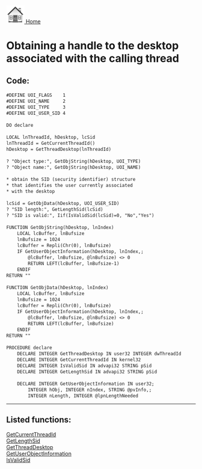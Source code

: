 [<img src="../images/home.png"> Home ](https://github.com/VFPX/Win32API)  

# Obtaining a handle to the desktop associated with the calling thread

## Code:
```foxpro  
#DEFINE UOI_FLAGS    1
#DEFINE UOI_NAME     2
#DEFINE UOI_TYPE     3
#DEFINE UOI_USER_SID 4

DO declare

LOCAL lnThreadId, hDesktop, lcSid
lnThreadId = GetCurrentThreadId()
hDesktop = GetThreadDesktop(lnThreadId)

? "Object type:", GetObjString(hDesktop, UOI_TYPE)
? "Object name:", GetObjString(hDesktop, UOI_NAME)

* obtain the SID (security identifier) structure
* that identifies the user currently associated
* with the desktop

lcSid = GetObjData(hDesktop, UOI_USER_SID)
? "SID length:", GetLengthSid(lcSid)
? "SID is valid:", Iif(IsValidSid(lcSid)=0, "No","Yes")

FUNCTION GetObjString(hDesktop, lnIndex)
	LOCAL lcBuffer, lnBufsize
	lnBufsize = 1024
	lcBuffer = Repli(Chr(0), lnBufsize)
	IF GetUserObjectInformation(hDesktop, lnIndex,;
		@lcBuffer, lnBufsize, @lnBufsize) <> 0
		RETURN LEFT(lcBuffer, lnBufsize-1)
	ENDIF
RETURN ""

FUNCTION GetObjData(hDesktop, lnIndex)
	LOCAL lcBuffer, lnBufsize
	lnBufsize = 1024
	lcBuffer = Repli(Chr(0), lnBufsize)
	IF GetUserObjectInformation(hDesktop, lnIndex,;
		@lcBuffer, lnBufsize, @lnBufsize) <> 0
		RETURN LEFT(lcBuffer, lnBufsize)
	ENDIF
RETURN ""

PROCEDURE declare
	DECLARE INTEGER GetThreadDesktop IN user32 INTEGER dwThreadId
	DECLARE INTEGER GetCurrentThreadId IN kernel32
	DECLARE INTEGER IsValidSid IN advapi32 STRING pSid
	DECLARE INTEGER GetLengthSid IN advapi32 STRING pSid

	DECLARE INTEGER GetUserObjectInformation IN user32;
		INTEGER hObj, INTEGER nIndex, STRING @pvInfo,;
		INTEGER nLength, INTEGER @lpnLengthNeeded  
```  
***  


## Listed functions:
[GetCurrentThreadId](../libraries/kernel32/GetCurrentThreadId.md)  
[GetLengthSid](../libraries/advapi32/GetLengthSid.md)  
[GetThreadDesktop](../libraries/user32/GetThreadDesktop.md)  
[GetUserObjectInformation](../libraries/user32/GetUserObjectInformation.md)  
[IsValidSid](../libraries/advapi32/IsValidSid.md)  
